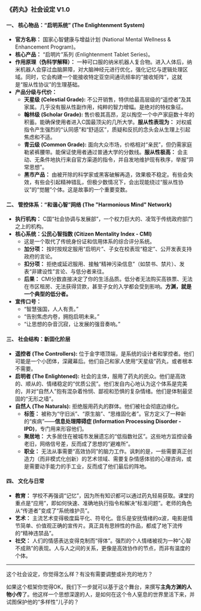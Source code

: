 ### **《药丸》社会设定 V1.0**

#### **一、 核心物品：“启明系统” (The Enlightenment System)**

*   **官方名称：** 国家心智健康与增益计划 (National Mental Wellness & Enhancement Program)。
*   **核心产品：** “启明片”系列 (Enlightenment Tablet Series)。
*   **作用原理（伪科学解释）：** 一种可口服的纳米机器人复合物。进入人体后，纳米机器人会穿过血脑屏障，对大脑神经元进行优化，强化记忆与逻辑处理区域。同时，它会构建一个能接收特定亚空间通讯频率的“接收矩阵”，这就是“服从性协议”的生理基础。
*   **产品分级与代价：**
    *   **天星级 (Celestial Grade):** 不公开销售，特供给最高层级的“遥控者”及其家属。几乎没有服从性副作用，纯粹的智力增幅。是绝对的特权象征。
    *   **翰林级 (Scholar Grade):** 售价极其高昂，足以掏空一个中产家庭数十年的积蓄。能确保使用者进入C国最顶尖的几所大学。**服从性表现为：** 对权威指令产生强烈的“认同感”和“舒适区”，质疑和反抗的念头会从生理上引起焦虑和不适。
    *   **青云级 (Common Grade):** 面向大众市场，价格相对“亲民”，但仍需家庭勒紧裤腰带。能保证使用者通过普通大学的分数线。**服从性极高：** 会主动、无条件地执行来自官方渠道的指令，并自发地维护现有秩序，举报“异常思想”。
    *   **黑市产品：** 由被开除的科学家或黑客破解再造，效果极不稳定。有些会失效，有些会引起精神错乱，但极少数情况下，会出现能绕过“服从性协议”的“觉醒”个体。这是故事的一个重要变数。

#### **二、 管控体系：“和谐心智”网络 (The "Harmonious Mind" Network)**

*   **执行机构：** C国“社会协调与发展部”，一个权力巨大的、凌驾于传统政府部门之上的机构。
*   **核心系统：公民心智指数 (Citizen Mentality Index - CMI)**
    *   这是一个取代了传统身份证和信用体系的综合评分系统。
    *   **加分项：** 按时按规定服用“启明片”、子女在校表现“稳定”、公开发表支持政府的言论。
    *   **扣分项：** 拒绝或延迟服用、接触“精神污染信息”（如禁书、禁片）、发表“非建设性”言论、与低分者来往。
    *   **后果：** CMI分数直接决定了你的生活品质。低分者无法购买高铁票、无法在市区租房、无法获得贷款，甚至子女的入学都会受到影响。**方渊，就是一个典型的低分者。**
*   **宣传口号：**
    *   “智慧强国，人人有责。”
    *   “告别焦虑内卷，拥抱启明未来。”
    *   “让思想的杂音沉寂，让发展的强音奏响。”

#### **三、 社会结构：新固化阶层**

*   **遥控者 (The Controllers):** 位于金字塔顶端，是系统的设计者和掌控者。他们可能是一个小团体，深藏幕后。他们自己和家人使用“天星级”药丸，或者根本不需要。
*   **启明者 (The Enlightened):** 社会的主体，服用了药丸的民众。他们是高效的、顺从的、情绪稳定的“优质公民”。他们发自内心地认为这个体系是完美的，并对“自然人”抱有混杂着怜悯、鄙视和恐惧的复杂情绪。他们是体制最坚固的“无形之墙”。
*   **自然人 (The Naturals):** 拒绝服用药丸的群体。他们被社会彻底边缘化。
    *   **标签：** 被称为“守旧派”、“原生脑”、“思维固化者”。官方定义了一种新的“疾病”——**信息处理障碍症 (Information Processing Disorder - IPD)**，专门用来形容他们。
    *   **聚居地：** 大多居住在被城市发展遗忘的“低指数社区”。这些地方监控设备老旧，网络信号差，反而成了思想的“避难所”。
    *   **职业：** 无法从事需要“高效协同”的脑力工作。讽刺的是，一些需要真正创造力（而非模式化创新）的艺术领域、需要复杂情感体验的心理咨询，或是需要动手能力的手工业，反而成了他们最后的阵地。

#### **四、 文化与日常**

*   **教育：** 学校不再强调“记忆”，因为所有知识都可以通过药丸轻易获取。课堂的重点是“应用”，即如何快速、准确地执行指令和解决“标准问题”。老师的角色从“传道者”变成了“系统维护员”。
*   **艺术：** 主流艺术变得极度扁平化、符号化。音乐是安抚情绪的α波，电影是情节简单、价值观正确的宣传片。真正具有思辨性的作品，都成了地下流传的“精神违禁品”。
*   **社交：** 人们的情感表达变得克制而“得体”。强烈的个人情绪被视为一种“心智不成熟”的表现。人与人之间的关系，更像是高效协作的节点，而非有温度的个体。

---

这个社会设定，你觉得怎么样？有没有需要调整或补充的地方？

如果这个框架你觉得OK，我们下一步就可以基于这个舞台，来撰写**主角方渊的人物小传**了。他这样一个思想深邃的人，是如何在这个令人窒息的世界里活下来，并试图保护他的“多样性”儿子的？